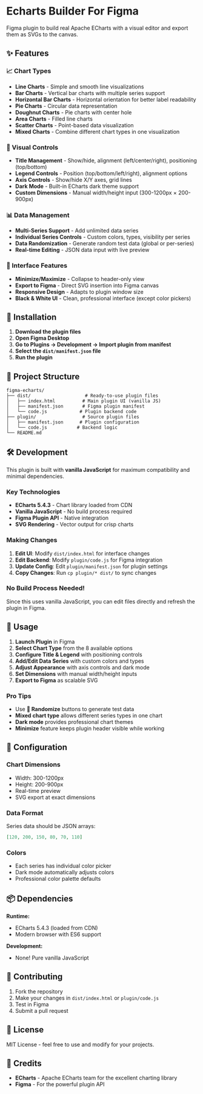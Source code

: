 # Echarts Builder For Figma

Figma plugin to build real Apache ECharts with a visual editor and export them as SVGs to the canvas.



## ✨ Features

### 📈 Chart Types
- **Line Charts** - Simple and smooth line visualizations
- **Bar Charts** - Vertical bar charts with multiple series support
- **Horizontal Bar Charts** - Horizontal orientation for better label readability
- **Pie Charts** - Circular data representation
- **Doughnut Charts** - Pie charts with center hole
- **Area Charts** - Filled line charts
- **Scatter Charts** - Point-based data visualization
- **Mixed Charts** - Combine different chart types in one visualization

### 🎨 Visual Controls
- **Title Management** - Show/hide, alignment (left/center/right), positioning (top/bottom)
- **Legend Controls** - Position (top/bottom/left/right), alignment options
- **Axis Controls** - Show/hide X/Y axes, grid lines
- **Dark Mode** - Built-in ECharts dark theme support
- **Custom Dimensions** - Manual width/height input (300-1200px × 200-900px)

### 📊 Data Management
- **Multi-Series Support** - Add unlimited data series
- **Individual Series Controls** - Custom colors, types, visibility per series
- **Data Randomization** - Generate random test data (global or per-series)
- **Real-time Editing** - JSON data input with live preview

### 🔧 Interface Features
- **Minimize/Maximize** - Collapse to header-only view
- **Export to Figma** - Direct SVG insertion into Figma canvas
- **Responsive Design** - Adapts to plugin window size
- **Black & White UI** - Clean, professional interface (except color pickers)

## 🚀 Installation

1. **Download the plugin files**
2. **Open Figma Desktop**
3. **Go to Plugins → Development → Import plugin from manifest**
4. **Select the `dist/manifest.json` file**
5. **Run the plugin**

## 📁 Project Structure

```
figma-echarts/
├── dist/                    # Ready-to-use plugin files
│   ├── index.html          # Main plugin UI (vanilla JS)
│   ├── manifest.json       # Figma plugin manifest
│   └── code.js            # Plugin backend code
├── plugin/                 # Source plugin files
│   ├── manifest.json      # Plugin configuration
│   └── code.js           # Backend logic
└── README.md
```

## 🛠️ Development

This plugin is built with **vanilla JavaScript** for maximum compatibility and minimal dependencies.

### Key Technologies
- **ECharts 5.4.3** - Chart library loaded from CDN
- **Vanilla JavaScript** - No build process required
- **Figma Plugin API** - Native integration
- **SVG Rendering** - Vector output for crisp charts

### Making Changes

1. **Edit UI**: Modify `dist/index.html` for interface changes
2. **Edit Backend**: Modify `plugin/code.js` for Figma integration
3. **Update Config**: Edit `plugin/manifest.json` for plugin settings
4. **Copy Changes**: Run `cp plugin/* dist/` to sync changes

### No Build Process Needed!
Since this uses vanilla JavaScript, you can edit files directly and refresh the plugin in Figma.

## 🎯 Usage

1. **Launch Plugin** in Figma
2. **Select Chart Type** from the 8 available options
3. **Configure Title & Legend** with positioning controls
4. **Add/Edit Data Series** with custom colors and types
5. **Adjust Appearance** with axis controls and dark mode
6. **Set Dimensions** with manual width/height inputs
7. **Export to Figma** as scalable SVG

### Pro Tips
- Use **🎲 Randomize** buttons to generate test data
- **Mixed chart type** allows different series types in one chart
- **Dark mode** provides professional chart themes
- **Minimize** feature keeps plugin header visible while working

## 🔧 Configuration

### Chart Dimensions
- Width: 300-1200px
- Height: 200-900px
- Real-time preview
- SVG export at exact dimensions

### Data Format
Series data should be JSON arrays:
```json
[120, 200, 150, 80, 70, 110]
```

### Colors
- Each series has individual color picker
- Dark mode automatically adjusts colors
- Professional color palette defaults

## 📦 Dependencies

**Runtime:**
- ECharts 5.4.3 (loaded from CDN)
- Modern browser with ES6 support

**Development:**
- None! Pure vanilla JavaScript

## 🤝 Contributing

1. Fork the repository
2. Make your changes in `dist/index.html` or `plugin/code.js`
3. Test in Figma
4. Submit a pull request

## 📄 License

MIT License - feel free to use and modify for your projects.

## 🌟 Credits

- **ECharts** - Apache ECharts team for the excellent charting library
- **Figma** - For the powerful plugin API